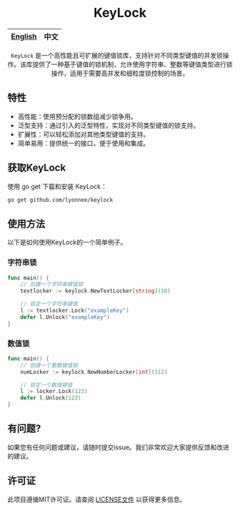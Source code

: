 <div align="center">
</br>

# KeyLock

| [English](README.md) | 中文 |
| --- | --- |

`KeyLock` 是一个高性能且可扩展的键值锁库，支持针对不同类型键值的并发锁操作。该库提供了一种基于键值的锁机制，允许使用字符串、整数等键值类型进行锁操作，适用于需要高并发和细粒度锁控制的场景。

</div>

## 特性
- 高性能：使用预分配的锁数组减少锁争用。
- 泛型支持：通过引入的泛型特性，实现对不同类型键值的锁支持。
- 扩展性：可以轻松添加对其他类型键值的支持。
- 简单易用：提供统一的接口，便于使用和集成。

## 获取KeyLock

使用 go get 下载和安装 KeyLock：

```bash
go get github.com/lyonnee/keylock
```

## 使用方法

以下是如何使用KeyLock的一个简单例子。

### 字符串锁
```go
func main() {
	// 创建一个字符串键值锁
	textlocker := keylock.NewTextLocker[string](10)

	// 锁定一个字符串键值
	l := textlocker.Lock("exampleKey")
	defer l.Unlock("exampleKey")
}
```

### 数值锁
```go
func main() {
	// 创建一个整数键值锁
	numLocker := keylock.NewNumberLocker[int](512)

	// 锁定一个数值键值
	l := locker.Lock(123)
	defer l.Unlock(123)
}
```

## 有问题?

如果您有任何问题或建议，请随时提交issue。我们非常欢迎大家提供反馈和改进的建议。

## 许可证

此项目遵循MIT许可证。请查阅 [LICENSE文件](./LICENSE) 以获得更多信息。